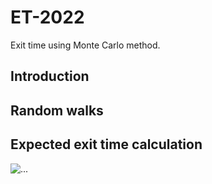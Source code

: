 # ET-2022
Exit time using Monte Carlo method. 

## Introduction


## Random walks 


## Expected exit time calculation

![...](./Results/WalkerAtEachPoint1.gif)
